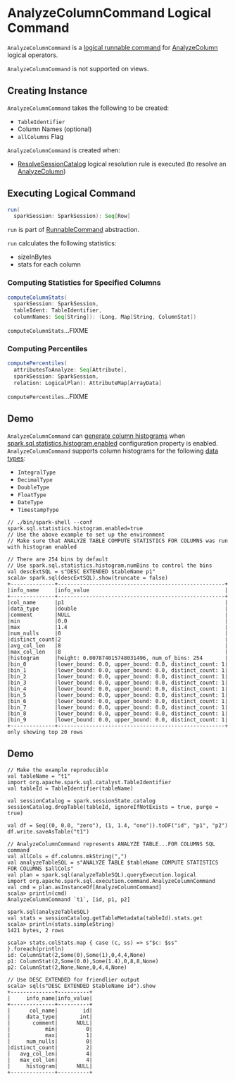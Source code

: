 # AnalyzeColumnCommand Logical Command

`AnalyzeColumnCommand` is a [logical runnable command](RunnableCommand.md) for [AnalyzeColumn](AnalyzeColumn.md) logical operators.

`AnalyzeColumnCommand` is not supported on views.

## Creating Instance

`AnalyzeColumnCommand` takes the following to be created:

* <span id="tableIdent"> `TableIdentifier`
* <span id="columnNames"> Column Names (optional)
* <span id="allColumns"> `allColumns` Flag

`AnalyzeColumnCommand` is created when:

* [ResolveSessionCatalog](../logical-analysis-rules/ResolveSessionCatalog.md) logical resolution rule is executed (to resolve an [AnalyzeColumn](AnalyzeColumn.md))

## <span id="run"> Executing Logical Command

```scala
run(
  sparkSession: SparkSession): Seq[Row]
```

`run` is part of [RunnableCommand](RunnableCommand.md#run) abstraction.

`run` calculates the following statistics:

* sizeInBytes
* stats for each column

### <span id="computeColumnStats"> Computing Statistics for Specified Columns

```scala
computeColumnStats(
  sparkSession: SparkSession,
  tableIdent: TableIdentifier,
  columnNames: Seq[String]): (Long, Map[String, ColumnStat])
```

`computeColumnStats`...FIXME

### <span id="computePercentiles"> Computing Percentiles

```scala
computePercentiles(
  attributesToAnalyze: Seq[Attribute],
  sparkSession: SparkSession,
  relation: LogicalPlan): AttributeMap[ArrayData]
```

`computePercentiles`...FIXME

## Demo

`AnalyzeColumnCommand` can [generate column histograms](#computeColumnStats) when [spark.sql.statistics.histogram.enabled](../configuration-properties.md#spark.sql.statistics.histogram.enabled) configuration property is enabled. `AnalyzeColumnCommand` supports column histograms for the following [data types](../DataType.md):

* `IntegralType`
* `DecimalType`
* `DoubleType`
* `FloatType`
* `DateType`
* `TimestampType`

```text
// ./bin/spark-shell --conf spark.sql.statistics.histogram.enabled=true
// Use the above example to set up the environment
// Make sure that ANALYZE TABLE COMPUTE STATISTICS FOR COLUMNS was run with histogram enabled

// There are 254 bins by default
// Use spark.sql.statistics.histogram.numBins to control the bins
val descExtSQL = s"DESC EXTENDED $tableName p1"
scala> spark.sql(descExtSQL).show(truncate = false)
+--------------+-----------------------------------------------------+
|info_name     |info_value                                           |
+--------------+-----------------------------------------------------+
|col_name      |p1                                                   |
|data_type     |double                                               |
|comment       |NULL                                                 |
|min           |0.0                                                  |
|max           |1.4                                                  |
|num_nulls     |0                                                    |
|distinct_count|2                                                    |
|avg_col_len   |8                                                    |
|max_col_len   |8                                                    |
|histogram     |height: 0.007874015748031496, num_of_bins: 254       |
|bin_0         |lower_bound: 0.0, upper_bound: 0.0, distinct_count: 1|
|bin_1         |lower_bound: 0.0, upper_bound: 0.0, distinct_count: 1|
|bin_2         |lower_bound: 0.0, upper_bound: 0.0, distinct_count: 1|
|bin_3         |lower_bound: 0.0, upper_bound: 0.0, distinct_count: 1|
|bin_4         |lower_bound: 0.0, upper_bound: 0.0, distinct_count: 1|
|bin_5         |lower_bound: 0.0, upper_bound: 0.0, distinct_count: 1|
|bin_6         |lower_bound: 0.0, upper_bound: 0.0, distinct_count: 1|
|bin_7         |lower_bound: 0.0, upper_bound: 0.0, distinct_count: 1|
|bin_8         |lower_bound: 0.0, upper_bound: 0.0, distinct_count: 1|
|bin_9         |lower_bound: 0.0, upper_bound: 0.0, distinct_count: 1|
+--------------+-----------------------------------------------------+
only showing top 20 rows
```

## Demo

```text
// Make the example reproducible
val tableName = "t1"
import org.apache.spark.sql.catalyst.TableIdentifier
val tableId = TableIdentifier(tableName)

val sessionCatalog = spark.sessionState.catalog
sessionCatalog.dropTable(tableId, ignoreIfNotExists = true, purge = true)

val df = Seq((0, 0.0, "zero"), (1, 1.4, "one")).toDF("id", "p1", "p2")
df.write.saveAsTable("t1")

// AnalyzeColumnCommand represents ANALYZE TABLE...FOR COLUMNS SQL command
val allCols = df.columns.mkString(",")
val analyzeTableSQL = s"ANALYZE TABLE $tableName COMPUTE STATISTICS FOR COLUMNS $allCols"
val plan = spark.sql(analyzeTableSQL).queryExecution.logical
import org.apache.spark.sql.execution.command.AnalyzeColumnCommand
val cmd = plan.asInstanceOf[AnalyzeColumnCommand]
scala> println(cmd)
AnalyzeColumnCommand `t1`, [id, p1, p2]

spark.sql(analyzeTableSQL)
val stats = sessionCatalog.getTableMetadata(tableId).stats.get
scala> println(stats.simpleString)
1421 bytes, 2 rows

scala> stats.colStats.map { case (c, ss) => s"$c: $ss" }.foreach(println)
id: ColumnStat(2,Some(0),Some(1),0,4,4,None)
p1: ColumnStat(2,Some(0.0),Some(1.4),0,8,8,None)
p2: ColumnStat(2,None,None,0,4,4,None)

// Use DESC EXTENDED for friendlier output
scala> sql(s"DESC EXTENDED $tableName id").show
+--------------+----------+
|     info_name|info_value|
+--------------+----------+
|      col_name|        id|
|     data_type|       int|
|       comment|      NULL|
|           min|         0|
|           max|         1|
|     num_nulls|         0|
|distinct_count|         2|
|   avg_col_len|         4|
|   max_col_len|         4|
|     histogram|      NULL|
+--------------+----------+
```

